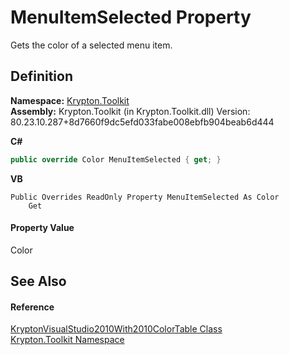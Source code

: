 # MenuItemSelected Property


Gets the color of a selected menu item.



## Definition
**Namespace:** <a href="79d2eac2-21f4-54ff-7552-b20c33c30600.md">Krypton.Toolkit</a>  
**Assembly:** Krypton.Toolkit (in Krypton.Toolkit.dll) Version: 80.23.10.287+8d7660f9dc5efd033fabe008ebfb904beab6d444

**C#**
``` C#
public override Color MenuItemSelected { get; }
```
**VB**
``` VB
Public Overrides ReadOnly Property MenuItemSelected As Color
	Get
```



#### Property Value
Color

## See Also


#### Reference
<a href="710128da-faf9-e15e-e4ff-d0e0a2d54b81.md">KryptonVisualStudio2010With2010ColorTable Class</a>  
<a href="79d2eac2-21f4-54ff-7552-b20c33c30600.md">Krypton.Toolkit Namespace</a>  
